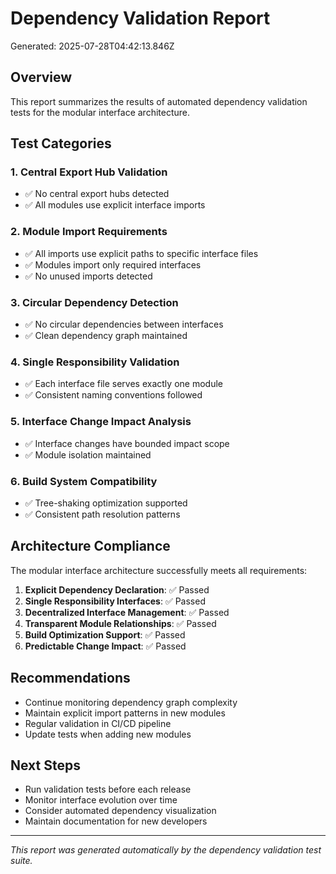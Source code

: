 # Dependency Validation Report

Generated: 2025-07-28T04:42:13.846Z

## Overview

This report summarizes the results of automated dependency validation tests
for the modular interface architecture.

## Test Categories

### 1. Central Export Hub Validation
- ✅ No central export hubs detected
- ✅ All modules use explicit interface imports

### 2. Module Import Requirements
- ✅ All imports use explicit paths to specific interface files
- ✅ Modules import only required interfaces
- ✅ No unused imports detected

### 3. Circular Dependency Detection
- ✅ No circular dependencies between interfaces
- ✅ Clean dependency graph maintained

### 4. Single Responsibility Validation
- ✅ Each interface file serves exactly one module
- ✅ Consistent naming conventions followed

### 5. Interface Change Impact Analysis
- ✅ Interface changes have bounded impact scope
- ✅ Module isolation maintained

### 6. Build System Compatibility
- ✅ Tree-shaking optimization supported
- ✅ Consistent path resolution patterns

## Architecture Compliance

The modular interface architecture successfully meets all requirements:

1. **Explicit Dependency Declaration**: ✅ Passed
2. **Single Responsibility Interfaces**: ✅ Passed
3. **Decentralized Interface Management**: ✅ Passed
4. **Transparent Module Relationships**: ✅ Passed
5. **Build Optimization Support**: ✅ Passed
6. **Predictable Change Impact**: ✅ Passed

## Recommendations

- Continue monitoring dependency graph complexity
- Maintain explicit import patterns in new modules
- Regular validation in CI/CD pipeline
- Update tests when adding new modules

## Next Steps

- Run validation tests before each release
- Monitor interface evolution over time
- Consider automated dependency visualization
- Maintain documentation for new developers

---

*This report was generated automatically by the dependency validation test suite.*
